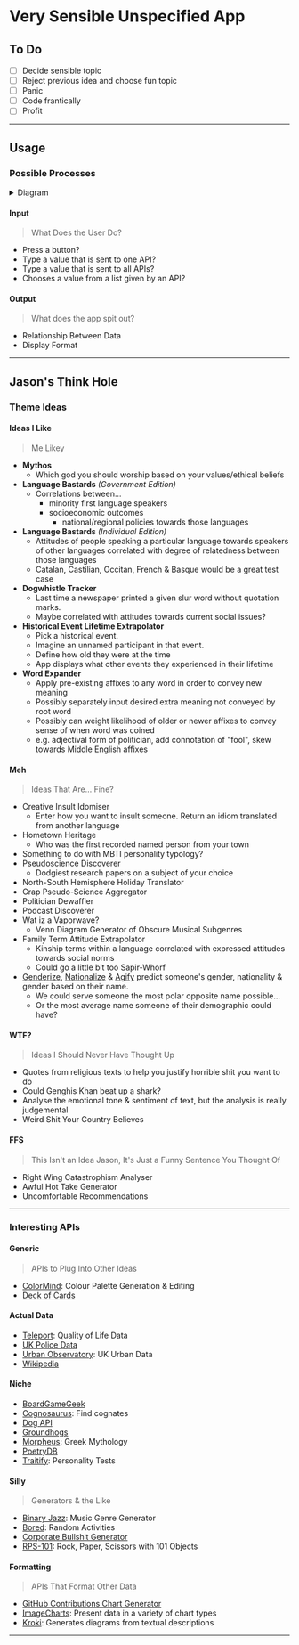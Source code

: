 # Very Sensible Unspecified App

## To Do

- [ ] Decide sensible topic
- [ ] Reject previous idea and choose fun topic
- [ ] Panic
- [ ] Code frantically
- [ ] Profit

---

## Usage

### Possible Processes

<details>
	<summary>Diagram</summary>
	
	```mermaid
	graph TB
	subgraph key["Key"]
	direction TB
	userInput[/"User Input"\]:::userInput
	userOutput[\"Displayed Output"/]:::userOutput
	codeInput[["API Request"]]:::codeInput
	codeFormat[("Back-End JavaScript")]:::codeFormat
	codeOutput>"API Result"]:::codeOutput
	end
	
	key ~~~ processA & processB
	
	subgraph processA["Simultaneous Process"]
	direction TB
	inputA[/"User Does a Thing"\]:::userInput
	requestA1[["Make a Request from API 1"]]:::codeInput
	resultA1>"API 1 Returns Something"]:::codeOutput
	requestA2[["Make a Request from API 2"]]:::codeInput
	resultA2>"API 2 Returns Something"]:::codeOutput
	mergeA[("Merge Results")]:::codeFormat
	formatA[("Format Results")]:::codeFormat
	outputA[\"Something is Displayed to the User"/]:::userOutput
	
	inputA --> requestA1 & requestA2
	requestA1 --> resultA1
	requestA2 --> resultA2
	resultA1 & resultA2 --> mergeA
	mergeA --> formatA
	formatA --> outputA
	end
	
	subgraph processB["Sequential Process"]
	direction TB
	inputB[/"User Does a Thing"\]:::userInput
	requestB1[["Make a Request from API 1"]]:::codeInput
	resultB1>"API 1 Returns Something"]:::codeOutput
	generateB2[("Generate Request from Result")]:::codeFormat
	requestB2[["Make a Request from API 2"]]:::codeInput
	resultB2>"API 2 Returns Something"]:::codeOutput
	formatB[("Format Results")]:::codeFormat
	outputB[\"Something is Displayed to the User"/]:::userOutput
	
	inputB --> requestB1
	requestB1 --> resultB1
	resultB1 --> generateB2
	generateB2 --> requestB2
	requestB2 --> resultB2
	resultB2 --> formatB
	formatB --> outputB
	end
	
	classDef userInput fill:#bfbfff
	classDef userOutput fill:#bfbfff
	classDef codeInput fill:#ffbfbf
	classDef codeFormat fill:#ffffbf
	classDef codeOutput fill:#bfffbf
	```
 
</details>

#### Input
> What Does the User Do?

- Press a button?
- Type a value that is sent to one API?
- Type a value that is sent to all APIs?
- Chooses a value from a list given by an API?

#### Output
> What does the app spit out?

- Relationship Between Data
- Display Format

---

## Jason's Think Hole

### Theme Ideas

#### Ideas I Like
> Me Likey

- **Mythos**
	- Which god you should worship based on your values/ethical beliefs
- **Language Bastards** _(Government Edition)_
	- Correlations between...
 		- minority first language speakers
   		- socioeconomic outcomes
     		- national/regional policies towards those languages
- **Language Bastards** _(Individual Edition)_
	- Attitudes of people speaking a particular language towards speakers of other languages correlated with degree of relatedness between those languages
	- Catalan, Castilian, Occitan, French & Basque would be a great test case
- **Dogwhistle Tracker**
	- Last time a newspaper printed a given slur word without quotation marks.
	- Maybe correlated with attitudes towards current social issues?
- **Historical Event Lifetime Extrapolator**
	- Pick a historical event.
	- Imagine an unnamed participant in that event.
	- Define how old they were at the time
	- App displays what other events they experienced in their lifetime
- **Word Expander**
	- Apply pre-existing affixes to any word in order to convey new meaning
	- Possibly separately input desired extra meaning not conveyed by root word
	- Possibly can weight likelihood of older or newer affixes to convey sense of when word was coined
	- e.g. adjectival form of politician, add connotation of "fool", skew towards Middle English affixes

#### Meh
> Ideas That Are... Fine?

- Creative Insult Idomiser
	- Enter how you want to insult someone. Return an idiom translated from another language
- Hometown Heritage
	- Who was the first recorded named person from your town
- Something to do with MBTI personality typology?
- Pseudoscience Discoverer
	- Dodgiest research papers on a subject of your choice
- North-South Hemisphere Holiday Translator
- Crap Pseudo-Science Aggregator
- Politician Dewaffler
- Podcast Discoverer
- Wat iz a Vaporwave?
	- Venn Diagram Generator of Obscure Musical Subgenres
- Family Term Attitude Extrapolator
	- Kinship terms within a language correlated with expressed attitudes towards social norms
	- Could go a little bit too Sapir-Whorf
- [Genderize](https://genderize.io/), [Nationalize](https://nationalize.io/) & [Agify](https://agify.io/) predict someone's gender, nationality & gender based on their name.
	- We could serve someone the most polar opposite name possible...
	- Or the most average name someone of their demographic could have?

#### WTF?
> Ideas I Should Never Have Thought Up

- Quotes from religious texts to help you justify horrible shit you want to do
- Could Genghis Khan beat up a shark?
- Analyse the emotional tone & sentiment of text, but the analysis is really judgemental
- Weird Shit Your Country Believes

#### FFS
> This Isn't an Idea Jason, It's Just a Funny Sentence You Thought Of

- Right Wing Catastrophism Analyser
- Awful Hot Take Generator
- Uncomfortable Recommendations

---

### Interesting APIs

#### Generic
> APIs to Plug Into Other Ideas

- [ColorMind](http://colormind.io/api-access/): Colour Palette Generation & Editing
- [Deck of Cards](https://deckofcardsapi.com/)

#### Actual Data

- [Teleport](https://developers.teleport.org/api/): Quality of Life Data
- [UK Police Data](https://data.police.uk/docs/)
- [Urban Observatory](https://newcastle.urbanobservatory.ac.uk/): UK Urban Data
- [Wikipedia](https://www.mediawiki.org/wiki/API)

#### Niche

- [BoardGameGeek](https://boardgamegeek.com/wiki/page/BGG_XML_API2?ref=apislist.com)
- [Cognosaurus](https://github.com/JohnLapis/cognosaurus): Find cognates
- [Dog API](https://dog.ceo/dog-api/)
- [Groundhogs](https://groundhog-day.com/?ref=apislist.com)
- [Morpheus](https://github.com/morpheusgraphql/mythology-api): Greek Mythology
- [PoetryDB](https://github.com/thundercomb/poetrydb)
- [Traitify](https://app.traitify.com/developer): Personality Tests

#### Silly
> Generators & the Like

- [Binary Jazz](https://binaryjazz.us/genrenator-api/): Music Genre Generator
- [Bored](https://www.boredapi.com/): Random Activities
- [Corporate Bullshit Generator](https://github.com/sameerkumar18/corporate-bs-generator-api)
- [RPS-101](https://rps101.pythonanywhere.com/api?ref=apislist.com): Rock, Paper, Scissors with 101 Objects

#### Formatting
> APIs That Format Other Data

- [GitHub Contributions Chart Generator](https://github-contributions.vercel.app/)
- [ImageCharts](https://documentation.image-charts.com/): Present data in a variety of chart types
- [Kroki](https://kroki.io/): Generates diagrams from textual descriptions

---
